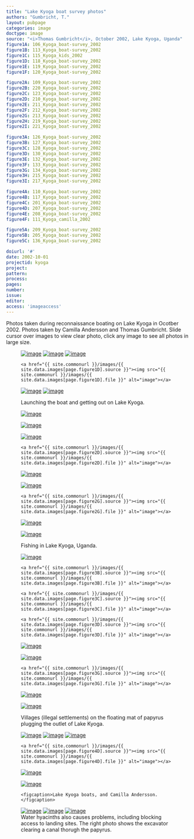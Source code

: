 ```yaml
---
title: "Lake Kyoga boat survey photos"
authors: "Gumbricht, T."
layout: pubpage
categories: image
doctype: image
source: "<i>Thomas Gumbricht</i>, October 2002, Lake Kyoga, Uganda"
figure1A: 106_Kyoga_boat-survey_2002
figure1B: 113_Kyoga_boat-survey_2002
figure1C: 115_Kyoga_kids_2002
figure1D: 118_Kyoga_boat-survey_2002
figure1E: 119_Kyoga_boat-survey_2002
figure1F: 120_Kyoga_boat-survey_2002

figure2A: 109_Kyoga_boat-survey_2002
figure2B: 220_Kyoga_boat-survey_2002
figure2C: 123_Kyoga_boat-survey_2002
figure2D: 210_Kyoga_boat-survey_2002
figure2E: 211_Kyoga_boat-survey_2002
figure2F: 212_Kyoga_boat-survey_2002
figure2G: 213_Kyoga_boat-survey_2002
figure2H: 219_Kyoga_boat-survey_2002
figure2I: 221_Kyoga_boat-survey_2002

figure3A: 126_Kyoga_boat-survey_2002
figure3B: 127_Kyoga_boat-survey_2002
figure3C: 128_Kyoga_boat-survey_2002
figure3D: 130_Kyoga_boat-survey_2002
figure3E: 132_Kyoga_boat-survey_2002
figure3F: 133_Kyoga_boat-survey_2002
figure3G: 134_Kyoga_boat-survey_2002
figure3H: 215_Kyoga_boat-survey_2002
figure3I: 217_Kyoga_boat-survey_2002

figure4A: 110_Kyoga_boat-survey_2002
figure4B: 117_Kyoga_boat-survey_2002
figure4C: 201_Kyoga_boat-survey_2002
figure4D: 207_Kyoga_boat-survey_2002
figure4E: 208_Kyoga_boat-survey_2002
figure4F: 111_Kyoga_camilla_2002

figure5A: 209_Kyoga_boat-survey_2002
figure5B: 205_Kyoga_boat-survey_2002
figure5C: 136_Kyoga_boat-survey_2002

doiurl: '#'
date: 2002-10-01
projectid: kyoga
project:
pattern:
process:
pages:
number:
issue:
editor:
access: 'imageaccess'
---
```


Photos taken during reconnaissance boating on Lake Kyoga in Ocotber 2002. Photos taken by Camilla Andersson and Thomas Gumbricht. Slide cursor over images to view clear photo, click any image to see all photos in large size.

<figure class="third">
	<a href="{{ site.commonurl }}/images/{{ site.data.images[page.figure1A].source }}"><img src="{{ site.commonurl }}/images/{{ site.data.images[page.figure1A].file }}" alt="image"></a>
  <a href="{{ site.commonurl }}/images/{{ site.data.images[page.figure1B].source }}"><img src="{{ site.commonurl }}/images/{{ site.data.images[page.figure1B].file }}" alt="image"></a>
  <a href="{{ site.commonurl }}/images/{{ site.data.images[page.figure1C].source }}"><img src="{{ site.commonurl }}/images/{{ site.data.images[page.figure1C].file }}" alt="image"></a>

	<a href="{{ site.commonurl }}/images/{{ site.data.images[page.figure1D].source }}"><img src="{{ site.commonurl }}/images/{{ site.data.images[page.figure1D].file }}" alt="image"></a>
  <a href="{{ site.commonurl }}/images/{{ site.data.images[page.figure1E].source }}"><img src="{{ site.commonurl }}/images/{{ site.data.images[page.figure1E].file }}" alt="image"></a>
  <a href="{{ site.commonurl }}/images/{{ site.data.images[page.figure1F].source }}"><img src="{{ site.commonurl }}/images/{{ site.data.images[page.figure1F].file }}" alt="image"></a>
  <figcaption>Launching the boat and getting out on Lake Kyoga.</figcaption>
</figure>

<figure class="third">
	<a href="{{ site.commonurl }}/images/{{ site.data.images[page.figure2A].source }}"><img src="{{ site.commonurl }}/images/{{ site.data.images[page.figure2A].file }}" alt="image"></a>

  <a href="{{ site.commonurl }}/images/{{ site.data.images[page.figure2B].source }}"><img src="{{ site.commonurl }}/images/{{ site.data.images[page.figure2B].file }}" alt="image"></a>

  <a href="{{ site.commonurl }}/images/{{ site.data.images[page.figure2C].source }}"><img src="{{ site.commonurl }}/images/{{ site.data.images[page.figure2C].file }}" alt="image"></a>

	<a href="{{ site.commonurl }}/images/{{ site.data.images[page.figure2D].source }}"><img src="{{ site.commonurl }}/images/{{ site.data.images[page.figure2D].file }}" alt="image"></a>

  <a href="{{ site.commonurl }}/images/{{ site.data.images[page.figure2E].source }}"><img src="{{ site.commonurl }}/images/{{ site.data.images[page.figure2E].file }}" alt="image"></a>

  <a href="{{ site.commonurl }}/images/{{ site.data.images[page.figure2F].source }}"><img src="{{ site.commonurl }}/images/{{ site.data.images[page.figure2F].file }}" alt="image"></a>

	<a href="{{ site.commonurl }}/images/{{ site.data.images[page.figure2G].source }}"><img src="{{ site.commonurl }}/images/{{ site.data.images[page.figure2G].file }}" alt="image"></a>

  <a href="{{ site.commonurl }}/images/{{ site.data.images[page.figure2H].source }}"><img src="{{ site.commonurl }}/images/{{ site.data.images[page.figure2H].file }}" alt="image"></a>

  <a href="{{ site.commonurl }}/images/{{ site.data.images[page.figure2I].source }}"><img src="{{ site.commonurl }}/images/{{ site.data.images[page.figure2I].file }}" alt="image"></a>

  <figcaption>Fishing in Lake Kyoga, Uganda. </figcaption>
</figure>

<figure class="third">
	<a href="{{ site.commonurl }}/images/{{ site.data.images[page.figure3A].source }}"><img src="{{ site.commonurl }}/images/{{ site.data.images[page.figure3A].file }}" alt="image"></a>

	<a href="{{ site.commonurl }}/images/{{ site.data.images[page.figure3B].source }}"><img src="{{ site.commonurl }}/images/{{ site.data.images[page.figure3B].file }}" alt="image"></a>

	<a href="{{ site.commonurl }}/images/{{ site.data.images[page.figure3C].source }}"><img src="{{ site.commonurl }}/images/{{ site.data.images[page.figure3C].file }}" alt="image"></a>

	<a href="{{ site.commonurl }}/images/{{ site.data.images[page.figure3D].source }}"><img src="{{ site.commonurl }}/images/{{ site.data.images[page.figure3D].file }}" alt="image"></a>

  <a href="{{ site.commonurl }}/images/{{ site.data.images[page.figure3E].source }}"><img src="{{ site.commonurl }}/images/{{ site.data.images[page.figure3E].file }}" alt="image"></a>

  <a href="{{ site.commonurl }}/images/{{ site.data.images[page.figure3F].source }}"><img src="{{ site.commonurl }}/images/{{ site.data.images[page.figure3F].file }}" alt="image"></a>

	<a href="{{ site.commonurl }}/images/{{ site.data.images[page.figure3G].source }}"><img src="{{ site.commonurl }}/images/{{ site.data.images[page.figure3G].file }}" alt="image"></a>

  <a href="{{ site.commonurl }}/images/{{ site.data.images[page.figure3H].source }}"><img src="{{ site.commonurl }}/images/{{ site.data.images[page.figure3H].file }}" alt="image"></a>

  <a href="{{ site.commonurl }}/images/{{ site.data.images[page.figure3I].source }}"><img src="{{ site.commonurl }}/images/{{ site.data.images[page.figure3I].file }}" alt="image"></a>

  <figcaption>Villages (illegal settlements) on the floating mat of papyrus plugging the outlet of Lake Kyoga.  </figcaption>
</figure>

<figure class="third">
	<a href="{{ site.commonurl }}/images/{{ site.data.images[page.figure4A].source }}"><img src="{{ site.commonurl }}/images/{{ site.data.images[page.figure4A].file }}" alt="image"></a>
  <a href="{{ site.commonurl }}/images/{{ site.data.images[page.figure4B].source }}"><img src="{{ site.commonurl }}/images/{{ site.data.images[page.figure4B].file }}" alt="image"></a>
  <a href="{{ site.commonurl }}/images/{{ site.data.images[page.figure4C].source }}"><img src="{{ site.commonurl }}/images/{{ site.data.images[page.figure4C].file }}" alt="image"></a>

	<a href="{{ site.commonurl }}/images/{{ site.data.images[page.figure4D].source }}"><img src="{{ site.commonurl }}/images/{{ site.data.images[page.figure4D].file }}" alt="image"></a>

  <a href="{{ site.commonurl }}/images/{{ site.data.images[page.figure4E].source }}"><img src="{{ site.commonurl }}/images/{{ site.data.images[page.figure4E].file }}" alt="image"></a>

  <a href="{{ site.commonurl }}/images/{{ site.data.images[page.figure4F].source }}"><img src="{{ site.commonurl }}/images/{{ site.data.images[page.figure4F].file }}" alt="image"></a>

	<figcaption>Lake Kyoga boats, and Camilla Andersson.</figcaption>
</figure>

<figure class="third">
	<a href="{{ site.commonurl }}/images/{{ site.data.images[page.figure5A].source }}"><img src="{{ site.commonurl }}/images/{{ site.data.images[page.figure5A].file }}" alt="image"></a>
  <a href="{{ site.commonurl }}/images/{{ site.data.images[page.figure5B].source }}"><img src="{{ site.commonurl }}/images/{{ site.data.images[page.figure5B].file }}" alt="image"></a>
  <a href="{{ site.commonurl }}/images/{{ site.data.images[page.figure5C].source }}"><img src="{{ site.commonurl }}/images/{{ site.data.images[page.figure5C].file }}" alt="image"></a>
	<a href="{{ site.commonurl }}/images/{{
	site.data.images[page.figure5C].file }}" alt="image"></a>

  <figcaption>Water hyacinths also causes problems, including blocking access to landing sites. The right photo shows the excavator clearing a canal thorugh the papyrus. </figcaption>
</figure>
